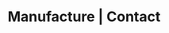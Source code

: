 ---
title: "Manufacture | Contact"
image: "images/contact.png"
draft: false

############################# Form ############################
form:
  enable: true
  image: "images/contact.png"

  label: "_Want to discuss technical coaching"
  content: "Whether you have a precise request, or you are curious, we are always happy to answer you."
  reason: "Reason for contacting us"
  source: "How did you find out about us?"
  redirect_to: "contact"
  
  sent_messages:
    - item: "Thank you for your message!"
    - item: "We will get back to you within 48 hours to discuss your needs."


############################# office ############################
office:
  enable: true

  mobile: "+33 6 74 90 44 17"
  email: "contact@manufacture.dev"
  location: "59 Boulevard Exelmans, 75016 Paris"
---